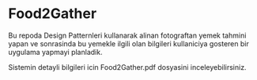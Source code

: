 # Food2Gather

Bu repoda Design Patternleri kullanarak alinan fotograftan yemek tahmini yapan ve sonrasinda bu yemekle ilgili olan bilgileri kullaniciya gosteren bir uygulama yapmayi
planladik.

Sistemin detayli bilgileri icin Food2Gather.pdf dosyasini inceleyebilirsiniz.
